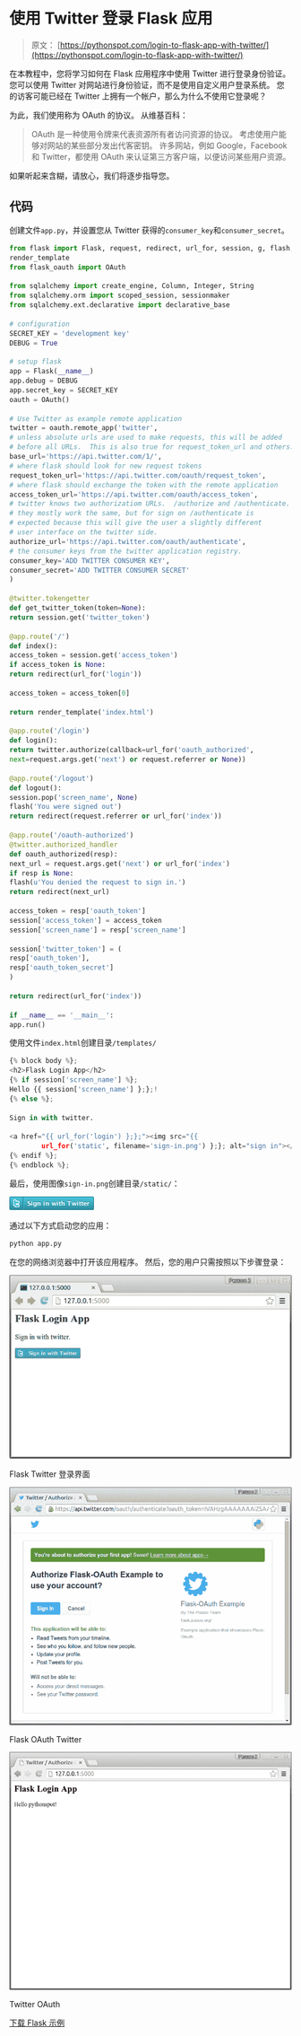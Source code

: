 # 使用 Twitter 登录 Flask 应用

> 原文： [https://pythonspot.com/login-to-flask-app-with-twitter/](https://pythonspot.com/login-to-flask-app-with-twitter/)

在本教程中，您将学习如何在 Flask 应用程序中使用 Twitter 进行登录身份验证。 您可以使用 Twitter 对网站进行身份验证，而不是使用自定义用户登录系统。 您的访客可能已经在 Twitter 上拥有一个帐户，那么为什么不使用它登录呢？

为此，我们使用称为 OAuth 的协议。 从维基百科：

> OAuth 是一种使用令牌来代表资源所有者访问资源的协议。 考虑使用户能够对网站的某些部分发出代客密钥。 许多网站，例如 Google，Facebook 和 Twitter，都使用 OAuth 来认证第三方客户端，以便访问某些用户资源。

如果听起来含糊，请放心，我们将逐步指导您。

## 代码

创建文件`app.py`，并设置您从 Twitter 获得的`consumer_key`和`consumer_secret`。

```py
from flask import Flask, request, redirect, url_for, session, g, flash, \
render_template
from flask_oauth import OAuth

from sqlalchemy import create_engine, Column, Integer, String
from sqlalchemy.orm import scoped_session, sessionmaker
from sqlalchemy.ext.declarative import declarative_base

# configuration
SECRET_KEY = 'development key'
DEBUG = True

# setup flask
app = Flask(__name__)
app.debug = DEBUG
app.secret_key = SECRET_KEY
oauth = OAuth()

# Use Twitter as example remote application
twitter = oauth.remote_app('twitter',
# unless absolute urls are used to make requests, this will be added
# before all URLs.  This is also true for request_token_url and others.
base_url='https://api.twitter.com/1/',
# where flask should look for new request tokens
request_token_url='https://api.twitter.com/oauth/request_token',
# where flask should exchange the token with the remote application
access_token_url='https://api.twitter.com/oauth/access_token',
# twitter knows two authorizatiom URLs.  /authorize and /authenticate.
# they mostly work the same, but for sign on /authenticate is
# expected because this will give the user a slightly different
# user interface on the twitter side.
authorize_url='https://api.twitter.com/oauth/authenticate',
# the consumer keys from the twitter application registry.
consumer_key='ADD TWITTER CONSUMER KEY',
consumer_secret='ADD TWITTER CONSUMER SECRET'
)

@twitter.tokengetter
def get_twitter_token(token=None):
return session.get('twitter_token')

@app.route('/')
def index():
access_token = session.get('access_token')
if access_token is None:
return redirect(url_for('login'))

access_token = access_token[0]

return render_template('index.html')

@app.route('/login')
def login():
return twitter.authorize(callback=url_for('oauth_authorized',
next=request.args.get('next') or request.referrer or None))

@app.route('/logout')
def logout():
session.pop('screen_name', None)
flash('You were signed out')
return redirect(request.referrer or url_for('index'))

@app.route('/oauth-authorized')
@twitter.authorized_handler
def oauth_authorized(resp):
next_url = request.args.get('next') or url_for('index')
if resp is None:
flash(u'You denied the request to sign in.')
return redirect(next_url)

access_token = resp['oauth_token']
session['access_token'] = access_token
session['screen_name'] = resp['screen_name']

session['twitter_token'] = (
resp['oauth_token'],
resp['oauth_token_secret']
)

return redirect(url_for('index'))

if __name__ == '__main__':
app.run()

```

使用文件`index.html`创建目录`/templates/`

```py
{% block body %};
<h2>Flask Login App</h2>
{% if session['screen_name'] %};
Hello {{ session['screen_name'] };};!
{% else %};

Sign in with twitter.

<a href="{{ url_for('login') };};"><img src="{{
        url_for('static', filename='sign-in.png') };}; alt="sign in"></a>
{% endif %};
{% endblock %};

```

最后，使用图像`sign-in.png`创建目录`/static/`：

![sign-in](img/fd7b94854e84159bef1cf070eb492474.jpg)

通过以下方式启动您的应用：

```py
python app.py

```

在您的网络浏览器中打开该应用程序。 然后，您的用户只需按照以下步骤登录：

![Flask Login Twitter](img/26f8399bf1c15d18bf11bd65253f1c25.jpg)

Flask Twitter 登录界面

![Flask OAuth Twitter](img/4771c932e36a9c118f5967ffccc36b4e.jpg)

Flask OAuth Twitter 

![twitter_oauth](img/bdac172cb293a59affa870d6d1998358.jpg)

Twitter OAuth

[下载 Flask 示例](https://pythonspot.com/download-flask-examples/)